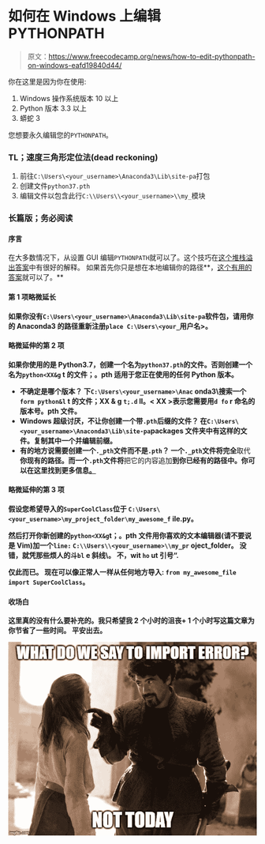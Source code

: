 # 如何在 Windows 上编辑 PYTHONPATH

> 原文：<https://www.freecodecamp.org/news/how-to-edit-pythonpath-on-windows-eafd19840d44/>

你在这里是因为你在使用:

1.  Windows 操作系统版本 10 以上
2.  Python 版本 3.3 以上
3.  蟒蛇 3

您想要永久编辑您的`PYTHONPATH`。

### TL；速度三角形定位法(dead reckoning)

1.  前往`C:\Users\<your_username>\Anaconda3\Lib\site-pa`打包
2.  创建文件`python37.pth`
3.  编辑文件以包含此行`C:\\Users\\<your_username>\\my_`模块

### 长篇版；务必阅读

#### 序言

在大多数情况下，从设置 GUI 编辑`PYTHONPATH`就可以了。这个技巧在[这个堆栈溢出答案](https://stackoverflow.com/a/4855685/2934048)中有很好的解释。
如果首先你只是想在本地编辑你的路径**，[这个有用的答案](https://stackoverflow.com/a/43072284/2934048)就可以了。**

#### **第 1 项略微延长**

**如果你没有`C:\Users\<your_username>\Anaconda3\Lib\site-pa`软件包，请用你的 Anaconda3 的路径重新注册`place C:\Users\<your_`用户名>。**

#### **略微延伸的第 2 项**

**如果你使用的是 Python3.7，创建一个名为`python37.pth`的文件。否则创建一个名为`python<XX&g` t 的文件；。pth 适用于您正在使用的任何 Python 版本。**

*   **不确定是哪个版本？
    下`C:\Users\<your_username>\Anac` onda3\搜索一个 `form python&l` t 的文件；XX & g `t;.d` ll。< XX >表示您需要用`d fo` r 命名的版本号。pth 文件。**
*   **Windows 超级讨厌，不让你创建一个带`.pth`后缀的文件？
    在`C:\Users\<your_username>\Anaconda3\Lib\site-pa`packages 文件夹中有这样的文件。复制其中一个并编辑前缀。**
*   **有的地方说需要创建一个`._pth`文件而不是`.pth`？
    一个`._pth`文件将完全**取代**你现有的路径。而一个`.pth`文件将**把它的内容追加**到你已经有的路径中。你可以在这里找到更多信息[。](https://docs.python.org/3/using/windows.html#finding-modules)**

#### **略微延伸的第 3 项**

**假设您希望导入的`SuperCoolClass`位于
`C:\Users\<your_username>\my_project_folder\my_awesome_f` ile.py。**

**然后打开你新创建的`python<XX&g`t；。pth 文件用你喜欢的文本编辑器(请不要说是 Vim)加一个`line:`
`C:\\Users\\<your_username>\\my_pr` oject_folder。
没错，就凭那些烦人的斗`bl` e 斜线\\。
不，wit `ho` ut 引号“.**

**仅此而已。
现在可以像正常人一样从任何地方导入:
`from my_awesome_file import SuperCoolClass`。**

#### **收场白**

**这里真的没有什么要补充的。我只希望我 2 个小时的沮丧+ 1 个小时写这篇文章为你节省了一些时间。
平安出去。**

**![UJWkKhiuU7PpnxnwgE2nBm0DE3QLQABY6Bmh](img/7f1df5d0af5f1562ac1d9a323275e6c8.png)**